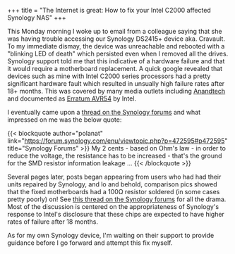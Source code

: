 +++
title = "The Internet is great: How to fix your Intel C2000 affected Synology NAS"
+++

This Monday morning I woke up to email from a colleague saying that she was having trouble accessing our Synology DS2415+ device aka. Cravault. To my immediate dismay, the device was unreachable and rebooted with a "blinking LED of death" which persisted even when I removed all the drives. Synology support told me that this indicative of a hardware failure and that it would require a motherboard replacement. A quick google revealed that devices such as mine with Intel C2000 series processors had a pretty significant hardware fault which resulted in unsually high failure rates after 18+ months. This was covered by many media outlets including [Anandtech](https://www.anandtech.com/show/11110/semi-critical-intel-atom-c2000-flaw-discovered) and documented as [Erratum AVR54](https://www.intel.com/content/dam/www/public/us/en/documents/specification-updates/atom-c2000-family-spec-update.pdf) by Intel.

I eventually came upon a [thread on the Synology forums][synology c2000 thread] and what impressed on me was the below quote:

{{< blockquote author="polanat" link="https://forum.synology.com/enu/viewtopic.php?p=472595#p472595" title="Synology Forums" >}}
My 2 cents - based on Ohm's law - in order to reduce the voltage, the resistance has to be increased - that's the ground for the SMD resistor information leakage ...
{{< /blockquote >}}

Several pages later, posts began appearing from users who had had their units repaired by Synology, and lo and behold, comparison pics showed that the fixed motherboards had a 100Ω resistor soldered (in some cases pretty poorly) on! See [this thread on the Synology forums][synology c2000 thread] for all the drama. Most of the discussion is centered on the appropriateness of Synology's response to Intel's disclosure that these chips are expected to have higher rates of failure after 18 months.

As for my own Synology device, I'm waiting on their support to provide guidance before I go forward and attempt this fix myself.

[synology c2000 thread]: https://forum.synology.com/enu/viewtopic.php?f=106